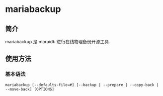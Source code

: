 # mariabackup

## 简介

mariabackup 是 maraidb 进行在线物理备份开源工具.

## 使用方法

### 基本语法

``` shell
mariabackup [--defaults-file=#] [--backup | --prepare | --copy-back | --move-back] [OPTIONS]
```

